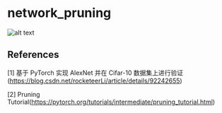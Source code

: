 # network_pruning
![alt text]([http://url/to/img.png](https://github.com/yichenwan/network_pruning/blob/main/Accuracy%20after%20pruning.png))
## References
[1] 基于 PyTorch 实现 AlexNet 并在 Cifar-10 数据集上进行验证(https://blog.csdn.net/rocketeerLi/article/details/92242655)

[2] Pruning Tutorial(https://pytorch.org/tutorials/intermediate/pruning_tutorial.html)
